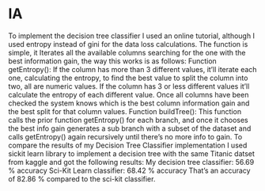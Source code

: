 # IA
To implement the decision tree classifier I used an online tutorial, although I used entropy instead of gini for the data loss calculations. The function is simple, it Iterates all the available columns searching for the one with the best information gain, the way this works is as follows:
Function getEntropy():
If the column has more than 3 different values, it’ll iterate each one, calculating the entropy, to find the best value to split the column into two, all are numeric values.
If the column has 3 or less different values it’ll calculate the entropy of each different value.
Once all columns have been checked the system knows which is the best column information gain and the best split for that column values.
Function buildTree():
This function calls the prior function getEntropy() for each branch, and once it chooses the best info gain generates a sub branch with a subset of the dataset and calls getEntropy() again recursively until there’s no more info to gain.
To compare the results of my Decision Tree Classifier implementation I used sickit learn library to implement a decision tree with the same Titanic datset from kaggle and got the following results:
My decision tree classifier:
56.69 % accuracy
Sci-Kit Learn classifier:
68.42 % accuracy 
That’s an accuracy of 82.86 % compared to the sci-kit classifier.
